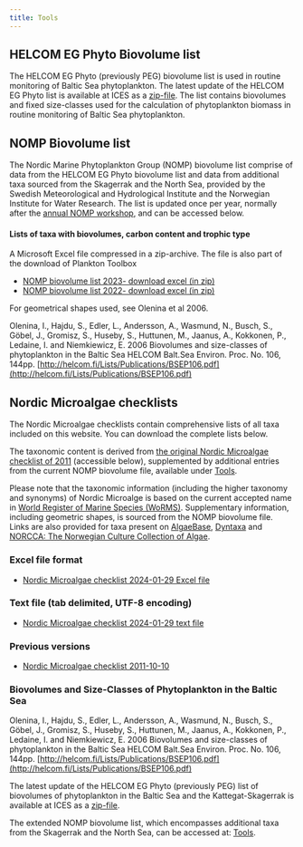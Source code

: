 ```yaml
---
title: Tools
---
```


## HELCOM EG Phyto Biovolume list

The HELCOM EG Phyto (previously PEG) biovolume list is used in routine monitoring of Baltic Sea phytoplankton. The latest update of the HELCOM EG Phyto list is available at ICES as a [zip-file](http://ices.dk/data/Documents/ENV/PEG_BVOL.zip). The list contains biovolumes and fixed size-classes used for the calculation of phytoplankton biomass in routine monitoring of Baltic Sea phytoplankton. 

## NOMP Biovolume list

The Nordic Marine Phytoplankton Group (NOMP) biovolume list comprise of data from the HELCOM EG Phyto biovolume list and data from additional taxa sourced from the Skagerrak and the North Sea, provided by the Swedish Meteorological and Hydrological Institute and the Norwegian Institute for Water Research. The list is updated once per year, normally after the [annual NOMP workshop](nordicmicroalgae.org/nomp/), and can be accessed below.

#### Lists of taxa with biovolumes, carbon content and trophic type
A Microsoft Excel file compressed in a zip-archive. The file is also part of the download of Plankton Toolbox
* [NOMP biovolume list 2023- download excel (in zip)](https://data.smhi.se/oce/SLW/plankton_toolbox_1_4_1/nomp_taxa_biovolumes_and_carbon_2023.zip)
* [NOMP biovolume list 2022- download excel (in zip)](https://data.smhi.se/oce/SLW/plankton_toolbox_1_4_0/nomp_taxa_biovolumes_and_carbon_2022.zip)

For geometrical shapes used, see Olenina et al 2006. 

Olenina, I., Hajdu, S., Edler, L., Andersson, A., Wasmund, N., Busch, S., Göbel, J., Gromisz, S., Huseby, S., Huttunen, M., Jaanus, A., Kokkonen, P., Ledaine, I. and Niemkiewicz, E. 2006 Biovolumes and size-classes of phytoplankton in the Baltic Sea HELCOM Balt.Sea Environ. Proc. No. 106, 144pp. [http://helcom.fi/Lists/Publications/BSEP106.pdf](http://helcom.fi/Lists/Publications/BSEP106.pdf)

## Nordic Microalgae checklists

The Nordic Microalgae checklists contain comprehensive lists of all taxa included on this website. You can download the complete lists below.

The taxonomic content is derived from [the original Nordic Microalgae checklist of 2011](http://nordicmicroalgae.org/history) (accessible below), supplemented by additional entries from the current NOMP biovolume file, available under [Tools](http://nordicmicroalgae.org/tools).

Please note that the taxonomic information (including the higher taxonomy and synonyms) of Nordic Microalge is based on the current accepted name in [World Register of Marine Species (WoRMS)](https://www.marinespecies.org/). Supplementary information, including geometric shapes, is sourced from the NOMP biovolume file. Links are also provided for taxa present on [AlgaeBase](https://www.algaebase.org/), [Dyntaxa](https://namnochslaktskap.artfakta.se/) and [NORCCA: The Norwegian Culture Collection of Algae](https://norcca.scrol.net/).

### Excel file format

* [Nordic Microalgae checklist 2024-01-29 Excel file](https://data.smhi.se/oce/SLW/checklists/2024_01-29/nordicmicroalgae_checklist_2024_Jan_29.xlsx)

### Text file (tab delimited, UTF-8 encoding)

* [Nordic Microalgae checklist 2024-01-29 text file](https://data.smhi.se/oce/SLW/checklists/2024_01-29/nordicmicroalgae_checklist_2024_Jan_29.txt)

### Previous versions

* [Nordic Microalgae checklist 2011-10-10](https://data.smhi.se/oce/SLW/checklists/2011-10-10/)

### Biovolumes and Size-Classes of Phytoplankton in the Baltic Sea

Olenina, I., Hajdu, S., Edler, L., Andersson, A., Wasmund, N., Busch, S., Göbel, J., Gromisz, S., Huseby, S., Huttunen, M., Jaanus, A., Kokkonen, P., Ledaine, I. and Niemkiewicz, E. 2006 Biovolumes and size-classes of phytoplankton in the Baltic Sea HELCOM Balt.Sea Environ. Proc. No. 106, 144pp. [http://helcom.fi/Lists/Publications/BSEP106.pdf](http://helcom.fi/Lists/Publications/BSEP106.pdf)

The latest update of the HELCOM EG Phyto (previously PEG) list of biovolumes of phytoplankton in the Baltic Sea and the Kattegat-Skagerrak is available at ICES as a [zip-file](http://ices.dk/data/Documents/ENV/PEG_BVOL.zip).

The extended NOMP biovolume list, which encompasses additional taxa from the Skagerrak and the North Sea, can be accessed at: [Tools](http://nordicmicroalgae.org/tools).
